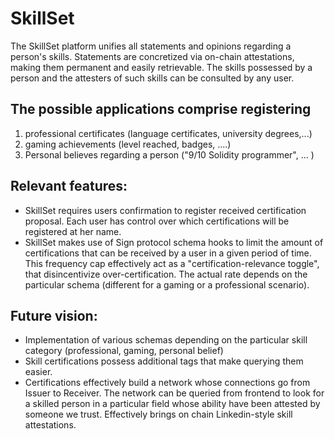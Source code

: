 # SkillSet
The SkillSet platform unifies all statements and opinions regarding a person's skills. Statements are concretized via on-chain attestations, making them permanent and easily retrievable. The skills possessed by a person and the attesters of such skills can be consulted by any user.

## The possible applications comprise registering
1. professional certificates (language certificates, university degrees,...)
2. gaming achievements (level reached, badges, ....)
3. Personal believes regarding a person ("9/10 Solidity programmer", ... )

## Relevant features:
- SkillSet requires users confirmation to register received certification proposal. Each user has control over which certifications will be registered at her name.
- SkillSet makes use of Sign protocol schema hooks to limit the amount of certifications that can be received by a user in a given period of time. This frequency cap effectively act as a "certification-relevance toggle", that disincentivize over-certification. The actual rate depends on the particular schema (different for a gaming or a professional scenario). 

## Future vision:
- Implementation of various schemas depending on the particular skill category (professional, gaming, personal belief)
- Skill certifications possess additional tags that make querying them easier. 
- Certifications effectively build a network whose connections go from Issuer to Receiver. The network can be queried from frontend to look for a skilled person in a particular field whose ability have been attested by someone we trust. Effectively brings on chain Linkedin-style skill attestations.  
